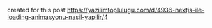created for this post
https://yazilimtoplulugu.com/d/4936-nextjs-ile-loading-animasyonu-nasil-yapilir/4